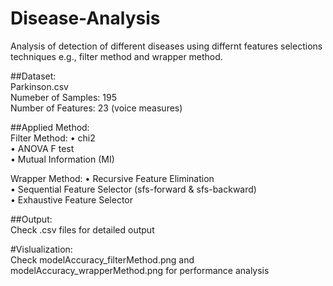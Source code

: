 # Disease-Analysis
Analysis of detection of different diseases using differnt features selections techniques e.g., filter method and wrapper method.

##Dataset:<br />
Parkinson.csv <br />
Numeber of Samples: 195<br />
Number of Features: 23 (voice measures)<br />

##Applied Method:<br />
Filter Method: 
• chi2<br />
• ANOVA F test<br />
• Mutual Information (MI)<br />

Wrapper Method: 
• Recursive Feature Elimination<br />
• Sequential Feature Selector (sfs-forward & sfs-backward)<br />
• Exhaustive Feature Selector<br />

##Output:<br />
Check .csv files for detailed output<br />

#Vislualization:<br />
Check modelAccuracy_filterMethod.png and modelAccuracy_wrapperMethod.png for performance analysis <br />

